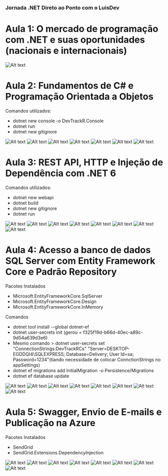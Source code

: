 ### Jornada .NET Direto ao Ponto com o LuisDev
# Aula 1: O mercado de programação com .NET e suas oportunidades (nacionais e internacionais)

![Alt text](https://github.com/silvarafaell/Jornada_.NET_Direto_Ponto/blob/main/images/aula1/aula1.png?raw=true "Aula 1")

# Aula 2: Fundamentos de C# e Programação Orientada a Objetos
Comandos utilizados: 
- dotnet new console -o DevTrackR.Console
- dotnet run
- dotnet new gitignore

![Alt text](https://github.com/silvarafaell/Jornada_.NET_Direto_Ponto/blob/main/images/aula2/o%20que%20%C3%A9%20c%23%20net.png?raw=true "C#")
![Alt text](https://github.com/silvarafaell/Jornada_.NET_Direto_Ponto/blob/main/images/aula2/tiposDados.png?raw=true "TipoDados")
![Alt text](https://github.com/silvarafaell/Jornada_.NET_Direto_Ponto/blob/main/images/aula2/estruturas%20de%20controle%20de%20fluxo.png?raw=true "controlefluxo")
![Alt text](https://github.com/silvarafaell/Jornada_.NET_Direto_Ponto/blob/main/images/aula2/Listas%20e%20LINQ.png?raw=true "LINQ")
![Alt text](https://github.com/silvarafaell/Jornada_.NET_Direto_Ponto/blob/main/images/aula2/Lista%20e%20LINQ1.png?raw=true "LINQ")
![Alt text](https://github.com/silvarafaell/Jornada_.NET_Direto_Ponto/blob/main/images/aula2/Encapsulamento.png?raw=true "Encapsulamento")
![Alt text](https://github.com/silvarafaell/Jornada_.NET_Direto_Ponto/blob/main/images/aula2/heranca.png?raw=true "Heranca")

# Aula 3: REST API, HTTP e Injeção de Dependência com .NET 6
Comandos utilizados: 
- dotnet new webapi
- dotnet build
- dotnet new gitignore
- dotnet run

![Alt text](https://github.com/silvarafaell/Jornada_.NET_Direto_Ponto/blob/main/images/aula3/AspNet%20Core.png?raw=true "AspNetCore")
![Alt text](https://github.com/silvarafaell/Jornada_.NET_Direto_Ponto/blob/main/images/aula3/Controllers%20e%20Actions.png?raw=true "ControllerActions")
![Alt text](https://github.com/silvarafaell/Jornada_.NET_Direto_Ponto/blob/main/images/aula3/HTTP%20e%20REst%20APIs1.png?raw=true "HTTP REST APIs1")
![Alt text](https://github.com/silvarafaell/Jornada_.NET_Direto_Ponto/blob/main/images/aula3/HTTP%20e%20Rest%20APIs.png?raw=true "HTTP REST APIs")
![Alt text](https://github.com/silvarafaell/Jornada_.NET_Direto_Ponto/blob/main/images/aula3/Injecao%20de%20Dependencia.png?raw=true "InjecaoDependencia")
![Alt text](https://github.com/silvarafaell/Jornada_.NET_Direto_Ponto/blob/main/images/aula3/Injecao%20de%20Dependencia1.png?raw=true "InjecaoDependencia1")
![Alt text](https://github.com/silvarafaell/Jornada_.NET_Direto_Ponto/blob/main/images/aula3/Swagger.png?raw=true "Swagger")
![Alt text](https://github.com/silvarafaell/Jornada_.NET_Direto_Ponto/blob/main/images/aula3/API%20Rodando.png?raw=true "API Rodando")

# Aula 4: Acesso a banco de dados SQL Server com Entity Framework Core e Padrão Repository
Pacotes Instalados
- Microsoft.EntityFrameworkCore.SqlServer
- Microsoft.EntityFrameworkCore.Design
- Microsoft.EntityFrameworkCore.InMemory

Comandos
- dotnet tool install --global dotnet-ef
- dotnet user-secrets init (gerou = f325f19d-b66d-40ec-a89c-9d54a639d3e6)
- Mesmo comando  > dotnet user-secrets set "ConnectionStrings:DevTrackRCs" "Server=DESKTOP-EGDDQI4\SQLEXPRESS; Database=Delivery; User Id=sa; Password=1234"(tiando necessidade de colocar ConnctionStrings no appSettings)
- dotnet ef migrations add InitialMigration -o Persistence/Migrations
- dotnet ef database update

![Alt text](https://github.com/silvarafaell/Jornada_.NET_Direto_Ponto/blob/main/images/aula4/Porque%20C%23%20e%20.NET.png?raw=true "Porque C#")
![Alt text](https://github.com/silvarafaell/Jornada_.NET_Direto_Ponto/blob/main/images/aula4/Entity%20Framwwork%20Core.png?raw=true "EntityFrameworkcore")
![Alt text](https://github.com/silvarafaell/Jornada_.NET_Direto_Ponto/blob/main/images/aula4/Entity%20Framwwork%20Core1.png?raw=true "EntityFrameworkcore1")
![Alt text](https://github.com/silvarafaell/Jornada_.NET_Direto_Ponto/blob/main/images/aula4/Entity%20Framwwork%20Core2.png?raw=true "EntityFrameworkcore2")
![Alt text](https://github.com/silvarafaell/Jornada_.NET_Direto_Ponto/blob/main/images/aula4/Entity%20Framwwork%20Core3.png?raw=true "EntityFrameworkcore3")
![Alt text](https://github.com/silvarafaell/Jornada_.NET_Direto_Ponto/blob/main/images/aula4/Entity%20Framwwork%20Core4.png?raw=true "EntityFrameworkcore4")
![Alt text](https://github.com/silvarafaell/Jornada_.NET_Direto_Ponto/blob/main/images/aula4/Entity%20Framwwork%20Core5.png?raw=true "EntityFrameworkcore5")
![Alt text](https://github.com/silvarafaell/Jornada_.NET_Direto_Ponto/blob/main/images/aula4/Padrao%20Repository.png?raw=true "Padrao Repository")

# Aula 5: Swagger, Envio de E-mails e Publicação na Azure
Pacotes Instalados
- SendGrid
- SendGrid.Extensions.DependencyInjection

![Alt text](https://github.com/silvarafaell/Jornada_.NET_Direto_Ponto/blob/main/images/aula5/TemasHoje.png?raw=true "TemasHoje")
![Alt text](https://github.com/silvarafaell/Jornada_.NET_Direto_Ponto/blob/main/images/aula5/EnvioEmail.png?raw=true "EnvioEmail")
![Alt text](https://github.com/silvarafaell/Jornada_.NET_Direto_Ponto/blob/main/images/aula5/EnvioEmail1.png?raw=true "EnvioEmail1")
![Alt text](https://github.com/silvarafaell/Jornada_.NET_Direto_Ponto/blob/main/images/aula5/EnvioEmail2.png?raw=true "EnvioEmail2")
![Alt text](https://github.com/silvarafaell/Jornada_.NET_Direto_Ponto/blob/main/images/aula5/Documentacao%20com%20Swagger.png?raw=true "Documentacao com Swagger")
![Alt text](https://github.com/silvarafaell/Jornada_.NET_Direto_Ponto/blob/main/images/aula5/Documentacao%20com%20Swagger1.png?raw=true "Documentacao com Swagger1")
![Alt text](https://github.com/silvarafaell/Jornada_.NET_Direto_Ponto/blob/main/images/aula5/publicado%20no%20Microsoft%20Azure.png?raw=true "publicado no Microsoft Azure")
![Alt text](https://github.com/silvarafaell/Jornada_.NET_Direto_Ponto/blob/main/images/aula5/publicado%20no%20microsoft%20Azure1.png?raw=true "publicado no Microsoft Azure1")
